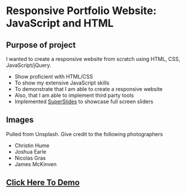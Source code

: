 # Responsive Portfolio Website: JavaScript and HTML

## Purpose of project

I wanted to create a responsive website from scratch using HTML, CSS, JavaScript/jQuery.

- Show proficient with HTML/CSS
- To show my extensive JavaScript skills
- To demonstrate that I am able to create a responsive website
- Also, that I am able to implement third party tools
- Implemented [SuperSlides](https://github.com/nicinabox/superslides) to showcase full screen sliders

## Images

Pulled from Unsplash.  Give credit to the following photographers

- Christin Hume
- Joshua Earle
- Nicolas Gras
- James McKinven  

## [Click Here To Demo](https://vronney.github.io/responsive_portfolio/)